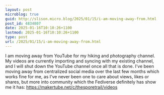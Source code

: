 ```yaml
---
layout: post
microblog: true
guid: http://slison.micro.blog/2025/01/15/i-am-moving-away-from.html
post_id: 4834807
date: 2025-01-16T10:10:26+1100
lastmod: 2025-01-16T10:10:26+1100
type: post
url: /2025/01/15/i-am-moving-away-from.html
---
```

<p>I am moving away from YouTube for my hiking and photography channel.<br />My videos are currently importing and syncing with my existing channel, and I will shut down the YouTube channel once all that is done. I&#39;ve been moving away from centralized social media over the last few months which works fine for me, as I&#39;ve never been one to care about views, likes or shares, but more into community which the Fediverse definitely has show me it has: <a href="https://makertube.net/c/thesporetrail/videos" target="_blank" rel="nofollow noopener noreferrer" translate="no"><span class="invisible">https://</span><span class="ellipsis">makertube.net/c/thesporetrail/</span><span class="invisible">videos</span></a></p>
